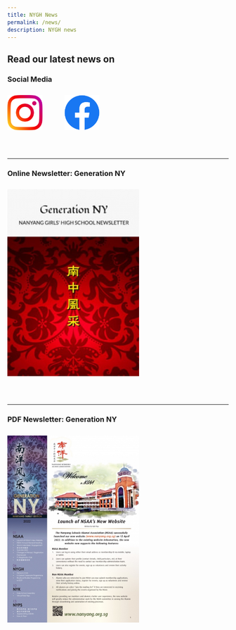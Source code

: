 ```yaml
---
title: NYGH News
permalink: /news/
description: NYGH news
---
```

## **Read our latest news on** 

### **Social Media**

<a href="https://www.instagram.com/nygh_official/">
<img style="width:80px; float: left; margin: 10px 50px 50px 0px;" src="/images/instagram_glyph_gradient_rgb.png"></a>
<a href="https://www.facebook.com/NanyangGirlsHighSchool">
<img style="width:80px; float: left; margin: 10px 50px 50px 0px;" src="/images/f_logo_rgb-blue_250.png"></a>

<br style="clear:both">

<hr>

### **Online Newsletter: Generation NY**

<a href="http://generationny.home.blog/"><img style="width:300px; float: left; margin: 10px 50px 50px 0px;" src="/images/genny-thumbnail-1.jpg"></a>
<br style="clear:both">

<hr>

### **PDF Newsletter: Generation NY**

<img style="width:300px; float: left; margin: 10px 50px 50px 0px;" src="/images/genny_family_edition_2022.jpg">